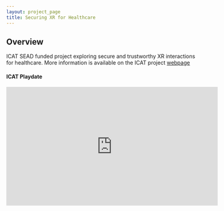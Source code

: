```yaml
---
layout: project_page
title: Securing XR for Healthcare
---
```


## Overview

ICAT SEAD funded project exploring secure and trustworthy XR interactions for healthcare. More information is available on the ICAT project [webpage](https://icat.vt.edu/projects/2023-2024/major/securing-trustworthy-xr-interactions-through-human-machine-netwo.html)

#### ICAT Playdate
<iframe width="560" height="315" src="https://www.youtube.com/embed/eRCTBGSFY2Y" frameborder="0" allow="autoplay; encrypted-media" allowfullscreen></iframe>